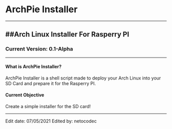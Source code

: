 # ArchPie Installer
---
##Arch Linux Installer For Rasperry PI
---
### Current Version: 0.1-Alpha
---

#### What is ArchPie Installer?

ArchPie Installer is a shell script made to deploy your Arch Linux into your
SD Card and prepare it for the Rasperry PI.

#### Current Objective

Create a simple installer for the SD card!



---
Edit date: 07/05/2021
Edited by: netocodec
